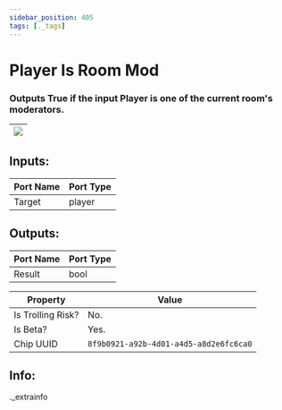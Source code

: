 ```yaml
---
sidebar_position: 405
tags: [._tags]
---
```


# Player Is Room Mod


### Outputs True if the input Player is one of the current room's moderators.

| ![](https://images-ext-2.discordapp.net/external/MPmIaQzlEPmgGWlgi-WxBBXt0Bjv_zWPkg1y1f_sy3s/https/www.recroomcircuits.com/image/circuit/absolute-value?width=206&height=108) |
|-----|

## Inputs:
| Port Name | Port Type |
|-----------|-----------|
| Target | player |

## Outputs:
| Port Name | Port Type |
|-----------|-----------|
| Result | bool | 

| Property  | Value |
|-------------------|-----------|
| Is Trolling Risk? | No. |
| Is Beta? | Yes. |
| Chip UUID | `8f9b0921-a92b-4d01-a4d5-a8d2e6fc6ca0` |

## Info:
._extrainfo